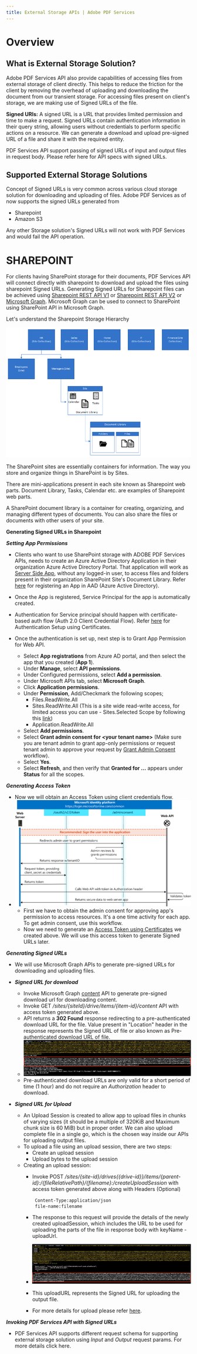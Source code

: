 ```yaml
---
title: External Storage APIs | Adobe PDF Services
---
```

# Overview

## **What is External Storage Solution?**

Adobe PDF Services API also provide capabilities of accessing files from external storage of client directly. This helps to reduce the friction for the client by removing the overhead of uploading and downloading the document from our transient storage.
For accessing files present on client's storage, we are making use of Signed URLs of the file.

**Signed URIs:** A signed URL is a URL that provides limited permission and time to make a request. Signed URLs contain authentication information in their query string, allowing users without credentials to perform specific actions on a resource. We can generate a download and upload pre-signed URL of a file and share it with the required entity.
 
PDF Services API support passing of signed URLs of input and output files in request body. Please refer here for API specs with signed URLs.



## Supported External Storage Solutions

Concept of Signed URLs is very common across various cloud storage solution for downloading and uploading of files. Adobe PDF Services as of now supports the signed URLs generated from 
- Sharepoint
- Amazon S3

Any other Storage solution's Signed URLs will not work with PDF Services and would fail the API operation.

# SHAREPOINT
For clients having SharePoint storage for their documents, PDF Services API will connect directly with sharepoint to download and upload the files using sharepoint Signed URLs. Generating Signed URLs for Sharepoint files can be achieved using [Sharepoint REST API V1](https://learn.microsoft.com/en-us/sharepoint/dev/sp-add-ins/get-to-know-the-sharepoint-rest-service?tabs=csom) or [Sharepoint REST API V2](https://learn.microsoft.com/en-us/sharepoint/dev/apis/sharepoint-rest-graph) or [Microsoft Graph](https://learn.microsoft.com/en-us/graph/overview). Microsoft Graph can be used to connect to SharePoint using SharePoint API in Microsoft Graph.

Let's understand the Sharepoint Storage Hierarchy

![Sharepoint Storage Hierarchy](./sharepoint-storage.png)

The SharePoint sites are essentially containers for information. The way you store and organize things in SharePoint is by Sites. 

There are mini-applications present in each site known as Sharepoint web parts. Document Library, Tasks, Calendar etc. are examples of Sharepoint web parts.

A SharePoint document library is a container for creating, organizing, and managing different types of documents. You can also share the files or documents with other users of your site.

**Generating Signed URLs in Sharepoint**

***Setting App Permissions***
- Clients who want to use SharePoint storage with ADOBE PDF Services APIs, needs to create an Azure Active Directory Application in their organization Azure Active Directory Portal. That application will work as [Server Side App](https://learn.microsoft.com/en-us/azure/active-directory/develop/v2-app-types#daemons-and-server-side-apps), without any logged-in user, to access files and folders present in their organization SharePoint Site's Document Library. Refer [here](https://learn.microsoft.com/en-us/azure/active-directory/develop/howto-create-service-principal-portal) for registering an App in AAD (Azure Active Directory).

- Once the App is registered, Service Principal for the app is automatically created.

- Authentication for Service principal should happen with certificate-based auth flow (Auth 2.0 Client Credential Flow). Refer [here](https://learn.microsoft.com/en-us/azure/active-directory/develop/howto-create-service-principal-portal#set-up-authentication) for Authentication Setup using Certificates.

- Once the authentication is set up, next step is to Grant App Permission for Web API. 
  - Select **App registrations** from Azure AD portal, and then select the app that you created (**App 1**).
  - Under **Manage**, select **API permissions**. 
  - Under Configured permissions, select **Add a permission**. 
  - Under Microsoft APIs tab, select **Microsoft Graph**. 
  - Click **Application permissions**. 
  - Under **Permission**, Add/Checkmark the following scopes; 
    - Files.ReadWrite.All 
    - Sites.ReadWrite.All (This is a site wide read-write access, for limited access you can use - Sites.Selected Scope by following this [link](https://devblogs.microsoft.com/microsoft365dev/updates-on-controlling-app-specific-access-on-specific-sharepoint-sites-sites-selected/))
    - Application.ReadWrite.All 
  - Select **Add permissions**.
  - Select **Grant admin consent for &lt;your tenant name&gt;** (Make sure you are tenant admin to grant app-only permissions or request tenant admin to approve your request by [Grant Admin Consent](https://learn.microsoft.com/en-us/azure/active-directory/manage-apps/grant-admin-consent?pivots=portal#grant-admin-consent-in-app-registrations) workflow). 
  - Select **Yes**. 
  - Select **Refresh**, and then verify that **Granted for ...** appears under **Status** for all the scopes.

***Generating Access Token***

- Now we will obtain an Access Token using client credentials flow.
- ![Getting Access Token](./access-token.svg)
  - First we have to obtain the admin consent for approving app's permission to access resources. It's a one time activity for each app. To get admin consent, use this workflow. 
  - Now we need to generate an [Access Token using Certificates](https://learn.microsoft.com/en-us/azure/active-directory/develop/v2-oauth2-client-creds-grant-flow#second-case-access-token-request-with-a-certificate) we created above. We will use this access token to generate Signed URLs later.

***Generating Signed URLs***

- We will use Microsoft Graph APIs to generate pre-signed URLs for downloading and uploading files.
- ***Signed URL for download***
  - Invoke Microsoft Graph [content](https://learn.microsoft.com/en-us/graph/api/driveitem-get-content?view=graph-rest-1.0&tabs=http) API to generate pre-signed download url for downloading content.
  - Invoke GET _/sites/{siteId}/drive/items/{item-id}/content_ API with access token generated above.
  - API returns a **302 Found** response redirecting to a pre-authenticated download URL for the file. Value present in "Location" header in the response represents the Signed URL of file or also known as Pre-authenticated download URL of file.
  - ![Content API Response](./content-api-response.png)
  - Pre-authenticated download URLs are only valid for a short period of time (1 hour) and do not require an _Authorization_ header to download.
  
- ***Signed URL for Upload***
  - An Upload Session is created to allow app to upload files in chunks of varying sizes (it should be a multiple of 320KiB and Maximum chunk size is 60 MiB) but in proper order. We can also upload complete file in a single go, which is the chosen way inside our APIs for uploading output files. 
  - To upload a file using an upload session, there are two steps:
    - Create an upload session 
    - Upload bytes to the upload session 
  - Creating an upload session:
    - Invoke POST _/sites/{site-id}/drives{{drive-id}}/items/{parent-id}:/{fileRelativePath}/{filename}:/createUploadSession_ with access token generated above along with Headers (Optional)
      ```header
       Content-Type:application/json
       file-name:filename
      ```
    - The response to this request will provide the details of the newly created uploadSession, which includes the URL to be used for uploading the parts of the file in response body with keyName - uploadUrl.
    - ![Upload Session API Response](./upload-session-api-response.png)
    - This uploadURL represents the Signed URL for uploading the output file.

    - For more details for upload please refer [here](https://learn.microsoft.com/en-us/graph/api/driveitem-createuploadsession?view=graph-rest-1.0).

***Invoking PDF Services API with Signed URLs***

- PDF Services API supports different request schema for supporting external storage solution using _Input_ and _Output_ request params. For more details click here.




